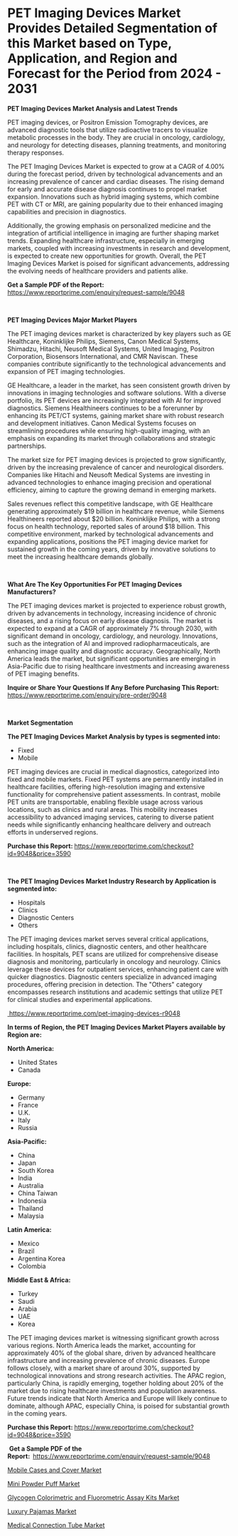 <p><h1>PET Imaging Devices Market Provides Detailed Segmentation of this Market based on Type, Application, and Region and Forecast for the Period from 2024 - 2031</h1></p><p><strong>PET Imaging Devices Market Analysis and Latest Trends</strong></p>
<p><p>PET imaging devices, or Positron Emission Tomography devices, are advanced diagnostic tools that utilize radioactive tracers to visualize metabolic processes in the body. They are crucial in oncology, cardiology, and neurology for detecting diseases, planning treatments, and monitoring therapy responses.</p><p>The PET Imaging Devices Market is expected to grow at a CAGR of 4.00% during the forecast period, driven by technological advancements and an increasing prevalence of cancer and cardiac diseases. The rising demand for early and accurate disease diagnosis continues to propel market expansion. Innovations such as hybrid imaging systems, which combine PET with CT or MRI, are gaining popularity due to their enhanced imaging capabilities and precision in diagnostics.</p><p>Additionally, the growing emphasis on personalized medicine and the integration of artificial intelligence in imaging are further shaping market trends. Expanding healthcare infrastructure, especially in emerging markets, coupled with increasing investments in research and development, is expected to create new opportunities for growth. Overall, the PET Imaging Devices Market is poised for significant advancements, addressing the evolving needs of healthcare providers and patients alike.</p></p>
<p><strong>Get a Sample PDF of the Report:&nbsp;</strong> <a href="https://www.reportprime.com/enquiry/request-sample/9048?utm_campaign=3&utm_medium=2&utm_source=Github&utm_content=ia&utm_term=16112024&utm_id=pet-imaging-devices">https://www.reportprime.com/enquiry/request-sample/9048</a></p>
<p>&nbsp;</p>
<p><strong>PET Imaging Devices Major Market Players</strong></p>
<p><p>The PET imaging devices market is characterized by key players such as GE Healthcare, Koninklijke Philips, Siemens, Canon Medical Systems, Shimadzu, Hitachi, Neusoft Medical Systems, United Imaging, Positron Corporation, Biosensors International, and CMR Naviscan. These companies contribute significantly to the technological advancements and expansion of PET imaging technologies.</p><p>GE Healthcare, a leader in the market, has seen consistent growth driven by innovations in imaging technologies and software solutions. With a diverse portfolio, its PET devices are increasingly integrated with AI for improved diagnostics. Siemens Healthineers continues to be a forerunner by enhancing its PET/CT systems, gaining market share with robust research and development initiatives. Canon Medical Systems focuses on streamlining procedures while ensuring high-quality imaging, with an emphasis on expanding its market through collaborations and strategic partnerships.</p><p>The market size for PET imaging devices is projected to grow significantly, driven by the increasing prevalence of cancer and neurological disorders. Companies like Hitachi and Neusoft Medical Systems are investing in advanced technologies to enhance imaging precision and operational efficiency, aiming to capture the growing demand in emerging markets.</p><p>Sales revenues reflect this competitive landscape, with GE Healthcare generating approximately $19 billion in healthcare revenue, while Siemens Healthineers reported about $20 billion. Koninklijke Philips, with a strong focus on health technology, reported sales of around $18 billion. This competitive environment, marked by technological advancements and expanding applications, positions the PET imaging device market for sustained growth in the coming years, driven by innovative solutions to meet the increasing healthcare demands globally.</p></p>
<p>&nbsp;</p>
<p><strong>What Are The Key Opportunities For PET Imaging Devices Manufacturers?</strong></p>
<p><p>The PET imaging devices market is projected to experience robust growth, driven by advancements in technology, increasing incidence of chronic diseases, and a rising focus on early disease diagnosis. The market is expected to expand at a CAGR of approximately 7% through 2030, with significant demand in oncology, cardiology, and neurology. Innovations, such as the integration of AI and improved radiopharmaceuticals, are enhancing image quality and diagnostic accuracy. Geographically, North America leads the market, but significant opportunities are emerging in Asia-Pacific due to rising healthcare investments and increasing awareness of PET imaging benefits.</p></p>
<p><strong>Inquire or Share Your Questions If Any Before Purchasing This Report:</strong> <a href="https://www.reportprime.com/enquiry/pre-order/9048?utm_campaign=3&utm_medium=2&utm_source=Github&utm_content=ia&utm_term=16112024&utm_id=pet-imaging-devices">https://www.reportprime.com/enquiry/pre-order/9048</a></p>
<p>&nbsp;</p>
<p><strong>Market Segmentation</strong></p>
<p><strong>The PET Imaging Devices Market Analysis by types is segmented into:</strong></p>
<p><ul><li>Fixed</li><li>Mobile</li></ul></p>
<p><p>PET imaging devices are crucial in medical diagnostics, categorized into fixed and mobile markets. Fixed PET systems are permanently installed in healthcare facilities, offering high-resolution imaging and extensive functionality for comprehensive patient assessments. In contrast, mobile PET units are transportable, enabling flexible usage across various locations, such as clinics and rural areas. This mobility increases accessibility to advanced imaging services, catering to diverse patient needs while significantly enhancing healthcare delivery and outreach efforts in underserved regions.</p></p>
<p><strong>Purchase this Report:&nbsp;</strong><a href="https://www.reportprime.com/checkout?id=9048&price=3590&utm_campaign=3&utm_medium=2&utm_source=Github&utm_content=ia&utm_term=16112024&utm_id=pet-imaging-devices">https://www.reportprime.com/checkout?id=9048&price=3590</a></p>
<p>&nbsp;</p>
<p><strong>The PET Imaging Devices Market Industry Research by Application is segmented into:</strong></p>
<p><ul><li>Hospitals</li><li>Clinics</li><li>Diagnostic Centers</li><li>Others</li></ul></p>
<p><p>The PET imaging devices market serves several critical applications, including hospitals, clinics, diagnostic centers, and other healthcare facilities. In hospitals, PET scans are utilized for comprehensive disease diagnosis and monitoring, particularly in oncology and neurology. Clinics leverage these devices for outpatient services, enhancing patient care with quicker diagnostics. Diagnostic centers specialize in advanced imaging procedures, offering precision in detection. The "Others" category encompasses research institutions and academic settings that utilize PET for clinical studies and experimental applications.</p></p>
<p><a href="https://www.reportprime.com/pet-imaging-devices-r9048?utm_campaign=3&utm_medium=2&utm_source=Github&utm_content=ia&utm_term=16112024&utm_id=pet-imaging-devices">&nbsp;https://www.reportprime.com/pet-imaging-devices-r9048</a></p>
<p><strong>In terms of Region, the PET Imaging Devices Market Players available by Region are:</strong></p>
<p>
    <p> <strong> North America: </strong>
        <ul>
            <li>United States</li>
            <li>Canada</li>
        </ul>
        </p> 
    <p> <strong> Europe: </strong>
        <ul>
            <li>Germany</li>
            <li>France</li>
            <li>U.K.</li>
            <li>Italy</li>
            <li>Russia</li>
        </ul>
        </p> 
    <p> <strong> Asia-Pacific: </strong>
        <ul>
            <li>China</li>
            <li>Japan</li>
            <li>South Korea</li>
            <li>India</li>
            <li>Australia</li>
            <li>China Taiwan</li>
            <li>Indonesia</li>
            <li>Thailand</li>
            <li>Malaysia</li>
        </ul>
        </p> 
    <p> <strong> Latin America: </strong>
        <ul>
            <li>Mexico</li>
            <li>Brazil</li>
            <li>Argentina Korea</li>
            <li>Colombia</li>
        </ul>
        </p> 
    <p> <strong> Middle East & Africa: </strong>
        <ul>
            <li>Turkey</li>
            <li>Saudi</li>
            <li>Arabia</li>
            <li>UAE</li>
            <li>Korea</li>
        </ul>
    </p>
    </p>
<p><p>The PET imaging devices market is witnessing significant growth across various regions. North America leads the market, accounting for approximately 40% of the global share, driven by advanced healthcare infrastructure and increasing prevalence of chronic diseases. Europe follows closely, with a market share of around 30%, supported by technological innovations and strong research activities. The APAC region, particularly China, is rapidly emerging, together holding about 20% of the market due to rising healthcare investments and population awareness. Future trends indicate that North America and Europe will likely continue to dominate, although APAC, especially China, is poised for substantial growth in the coming years.</p></p>
<p><strong>Purchase this Report: </strong><a href="https://www.reportprime.com/checkout?id=9048&price=3590&utm_campaign=3&utm_medium=2&utm_source=Github&utm_content=ia&utm_term=16112024&utm_id=pet-imaging-devices">https://www.reportprime.com/checkout?id=9048&price=3590</a></p>
<p>&nbsp;<strong>Get a Sample PDF of the Report:&nbsp;&nbsp;</strong><a href="https://www.reportprime.com/enquiry/request-sample/9048?utm_campaign=3&utm_medium=2&utm_source=Github&utm_content=ia&utm_term=16112024&utm_id=pet-imaging-devices">https://www.reportprime.com/enquiry/request-sample/9048</a></p>
<p><strong></strong></p>
<p><p><a href="https://issuu.com/reportprime-2/docs/mobile-cases-and-cover-market-size-_2a34026293cf46?utm_campaign=3&utm_medium=2&utm_source=Github&utm_content=ia&utm_term=16112024&utm_id=pet-imaging-devices">Mobile Cases and Cover Market</a></p><p><a href="https://issuu.com/reportprime-2/docs/mini-powder-puff-market-size-2030.p_3a316df3235025?utm_campaign=3&utm_medium=2&utm_source=Github&utm_content=ia&utm_term=16112024&utm_id=pet-imaging-devices">Mini Powder Puff Market</a></p><p><a href="https://github.com/nathandecarvalho/Market-Research-Report-List-5/blob/main/glycogen-colorimetric-and-fluorometric-assay-kits-market.md?utm_campaign=3&utm_medium=2&utm_source=Github&utm_content=ia&utm_term=16112024&utm_id=pet-imaging-devices">Glycogen Colorimetric and Fluorometric Assay Kits Market</a></p><p><a href="https://www.linkedin.com/pulse/luxury-pajamas-market-industry-trends-forecast-period-from-zx7sc?utm_campaign=3&utm_medium=2&utm_source=Github&utm_content=ia&utm_term=16112024&utm_id=pet-imaging-devices">Luxury Pajamas Market</a></p><p><a href="https://github.com/julyju69/Market-Research-Report-List-5/blob/main/medical-connection-tube-market.md?utm_campaign=3&utm_medium=2&utm_source=Github&utm_content=ia&utm_term=16112024&utm_id=pet-imaging-devices">Medical Connection Tube Market</a></p></p>